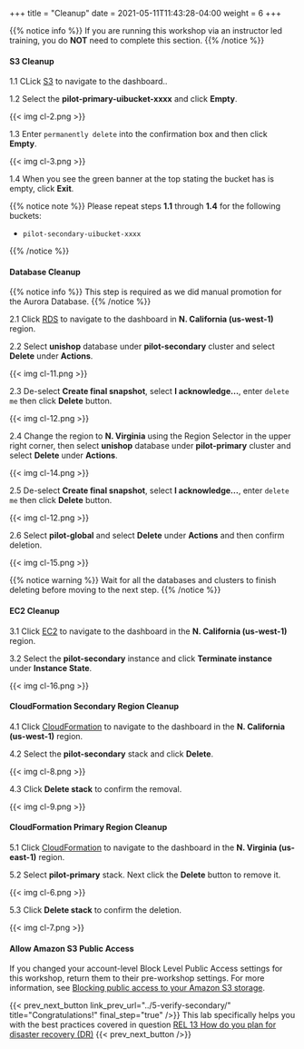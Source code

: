 +++
title = "Cleanup"
date =  2021-05-11T11:43:28-04:00
weight = 6
+++

{{% notice info %}}
If you are running this workshop via an instructor led training, you do **NOT** need to complete this section.
{{% /notice %}}

#### S3 Cleanup

1.1 CLick [S3](https://us-east-1.console.aws.amazon.com/s3/home?region=us-east-1#/) to navigate to the dashboard..

1.2 Select the **pilot-primary-uibucket-xxxx** and click **Empty**.

{{< img cl-2.png >}}

1.3 Enter `permanently delete` into the confirmation box and then click **Empty**.

{{< img cl-3.png >}}

1.4 When you see the green banner at the top stating the bucket has is empty, click **Exit**.

{{% notice note %}}
Please repeat steps **1.1** through **1.4** for the following buckets:

- `pilot-secondary-uibucket-xxxx`

{{% /notice %}}

#### Database Cleanup

{{% notice info %}}
This step is required as we did manual promotion for the Aurora Database.
{{% /notice %}}

2.1 Click [RDS](https://us-west-1.console.aws.amazon.com/rds/home?region=us-west-1#databases:) to navigate to the dashboard in **N. California (us-west-1)** region.

2.2 Select **unishop** database under **pilot-secondary** cluster and select **Delete** under **Actions**.

{{< img cl-11.png >}}

2.3 De-select **Create final snapshot**, select **I acknowledge...**, enter `delete me` then click **Delete** button.

{{< img cl-12.png >}}

2.4 Change the region to **N. Virginia** using  the Region Selector in the upper right corner, then select **unishop** database under **pilot-primary** cluster and select **Delete** under **Actions**.

{{< img cl-14.png >}}

2.5 De-select **Create final snapshot**, select **I acknowledge...**, enter `delete me` then click **Delete** button.

{{< img cl-12.png >}}

2.6 Select **pilot-global** and select **Delete** under **Actions** and then confirm deletion.

{{< img cl-15.png >}}

{{% notice warning %}}
Wait for all the databases and clusters to finish deleting before moving to the next step.
{{% /notice %}}

#### EC2 Cleanup

3.1 Click [EC2](https://us-west-1.console.aws.amazon.com/ec2/v2/home?region=us-west-1#Instances:instanceState=running) to navigate to the dashboard in the **N. California (us-west-1)** region.

3.2 Select the **pilot-secondary** instance and click **Terminate instance** under **Instance State**.

{{< img cl-16.png >}}

#### CloudFormation Secondary Region Cleanup

4.1 Click [CloudFormation](https://us-west-1.console.aws.amazon.com/cloudformation/home?region=us-west-1#/) to navigate to the dashboard in the **N. California (us-west-1)** region.

4.2 Select the **pilot-secondary** stack and click **Delete**.

{{< img cl-8.png >}}

4.3 Click **Delete stack** to confirm the removal.

{{< img cl-9.png >}}

#### CloudFormation Primary Region Cleanup

5.1 Click [CloudFormation](https://us-east-1.console.aws.amazon.com/cloudformation/home?region=us-east-1#/) to navigate to the dashboard in the **N. Virginia (us-east-1)** region.

5.2 Select **pilot-primary** stack.  Next click the **Delete** button to remove it.

{{< img cl-6.png >}}

5.3 Click **Delete stack** to confirm the deletion.

{{< img cl-7.png >}}

#### Allow Amazon S3 Public Access

If you changed your account-level Block Level Public Access settings for this workshop, return them to their pre-workshop settings. For more information, see [Blocking public access to your Amazon S3 storage](https://docs.aws.amazon.com/AmazonS3/latest/userguide/access-control-block-public-access.html). 

{{< prev_next_button link_prev_url="../5-verify-secondary/" title="Congratulations!" final_step="true"  />}}
This lab specifically helps you with the best practices covered in question [REL 13  How do you plan for disaster recovery (DR)](https://docs.aws.amazon.com/wellarchitected/latest/framework/a-failure-management.html)
{{< prev_next_button />}}

